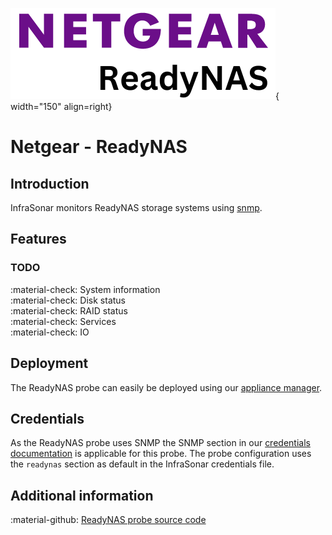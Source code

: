 ![NetApp-Probe](../../../images/probe_readynas.png){ width="150" align=right}

# Netgear - ReadyNAS

## Introduction

InfraSonar monitors ReadyNAS storage systems using [snmp](index.md).

## Features

### TODO

:material-check: System information<br>
:material-check: Disk status<br>
:material-check: RAID status<br>
:material-check: Services<br>
:material-check: IO

## Deployment

The ReadyNAS probe can easily be deployed using our [appliance manager](./../appliance/appliance_manager.md).

## Credentials

As the ReadyNAS probe uses SNMP the SNMP section in our [credentials documentation](../appliance/credentials.md) is applicable for this probe.
The probe configuration uses the `readynas` section as default in the InfraSonar credentials file.

## Additional information

:material-github: [ReadyNAS probe source code](https://github.com/infrasonar/readynas-probe)

